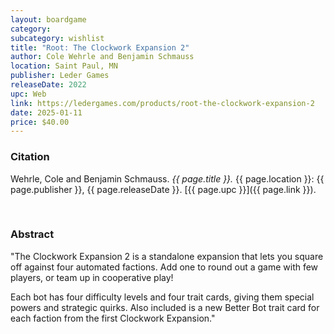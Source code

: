 ```yaml
---
layout: boardgame
category:
subcategory: wishlist
title: "Root: The Clockwork Expansion 2"
author: Cole Wehrle and Benjamin Schmauss
location: Saint Paul, MN
publisher: Leder Games
releaseDate: 2022
upc: Web
link: https://ledergames.com/products/root-the-clockwork-expansion-2
date: 2025-01-11
price: $40.00
---
```


### Citation

Wehrle, Cole  and Benjamin Schmauss. *{{ page.title }}.* {{ page.location }}: {{ page.publisher }}, {{ page.releaseDate }}. [{{ page.upc }}]({{ page.link }}).

<br>


### Abstract

"The Clockwork Expansion 2 is a standalone expansion that lets you square off against four automated factions. Add one to round out a game with few players, or team up in cooperative play!

Each bot has four difficulty levels and four trait cards, giving them special powers and strategic quirks. Also included is a new Better Bot trait card for each faction from the first Clockwork Expansion."

